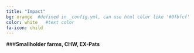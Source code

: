 ```yaml
---
title: "Impact"
bg: orange  #defined in _config.yml, can use html color like '#0fbfcf'
color: white   #text color
fa-icon: child
---
```


###**Smallholder farms, CHW, EX-Pats**

